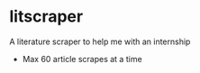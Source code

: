 # litscraper
A literature scraper to help me with an internship


- Max 60 article scrapes at a time 